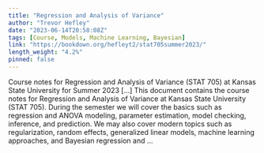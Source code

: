 ```yaml
---
title: "Regression and Analysis of Variance"
author: "Trevor Hefley"
date: "2023-06-14T20:58:08Z"
tags: [Course, Models, Machine Learning, Bayesian]
link: "https://bookdown.org/hefleyt2/stat705summer2023/"
length_weight: "4.2%"
pinned: false
---
```


Course notes for Regression and Analysis of Variance (STAT 705) at Kansas State University for Summer 2023 [...] This document contains the course notes for Regression and Analysis of Variance at Kansas State University (STAT 705). During the semester we will cover the basics such as regression and ANOVA modeling, parameter estimation, model checking, inference, and prediction. We may also cover modern topics such as regularization, random effects, generalized linear models, machine learning approaches, and Bayesian regression and ...

